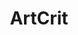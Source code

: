 ---
title: ArtCrit
crosslinks:
- u_imguralbumbot
- learnart
- redditgetsdrawn
- youtubefactsbot
- MassdropBot
- livven
- Art
- ArtFundamentals
- pics
- youtubot
- a
- hmmm
- anti_gif_bot
- characterdrawing
- AccidentalRenaissance
- '2015'
- Illustration
- ArtProgressPics
- kei0q9
- PutAnEggOnIt
---
